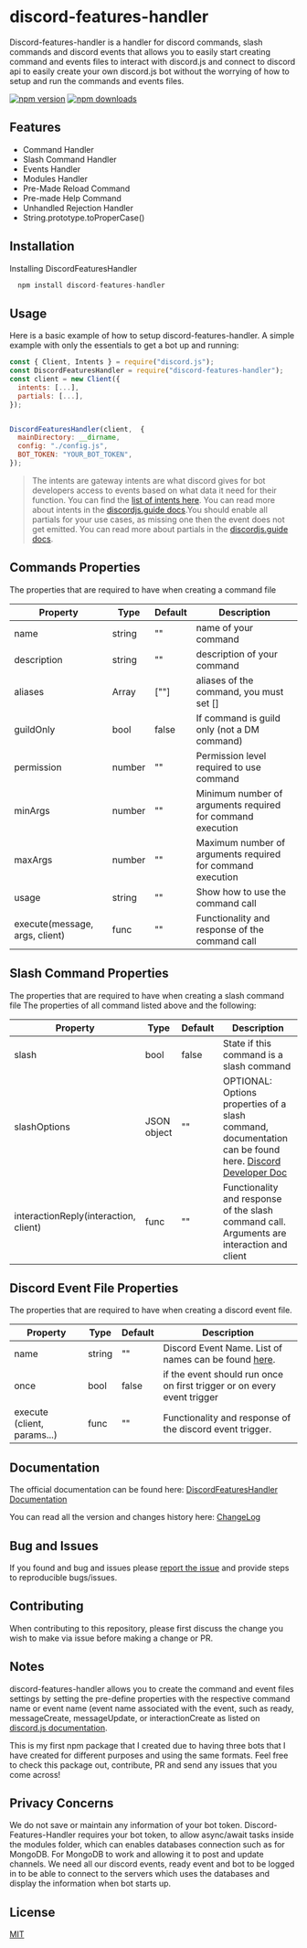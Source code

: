 # discord-features-handler
Discord-features-handler is a handler for discord commands, slash commands and discord events that allows you to easily start creating command and events files to interact with discord.js and connect to discord api to easily create your own discord.js bot without the worrying of how to setup and run the commands and events files.

<a href="https://www.npmjs.com/package/discord-features-handler"><img src="https://img.shields.io/npm/v/discord-features-handler?color=blue" alt="npm version" /></a>
<a href="https://www.npmjs.com/package/discord-features-handler"><img src="https://img.shields.io/npm/dt/discord-features-handler.svg?maxAge=3600" alt="npm downloads" /></a>

## Features

* Command Handler
* Slash Command Handler
* Events Handler
* Modules Handler
* Pre-Made Reload Command
* Pre-made Help Command
* Unhandled Rejection Handler
* String.prototype.toProperCase()

## Installation

Installing DiscordFeaturesHandler

```js
  npm install discord-features-handler
```

## Usage

Here is a basic example of how to setup discord-features-handler. 
A simple example with only the essentials to get a bot up and running:

```js
const { Client, Intents } = require("discord.js");
const DiscordFeaturesHandler = require("discord-features-handler");
const client = new Client({
  intents: [...],
  partials: [...],
});


DiscordFeaturesHandler(client,  {
  mainDirectory: __dirname,
  config: "./config.js",
  BOT_TOKEN: "YOUR_BOT_TOKEN",
}); 
```
>The intents are gateway intents are what discord gives for bot developers access to events based on what data it need for their function. You can find the [list of intents here](https://discord.com/developers/docs/topics/gateway#list-of-intents). You can read more about intents in the [discordjs.guide docs](https://discordjs.guide/popular-topics/intents.html#privileged-intents).You should enable all partials for your use cases, as missing one then the event does not get emitted. You can read more about partials in the [discordjs.guide docs](https://discordjs.guide/popular-topics/partials.html#handling-partial-data).

## Commands Properties
The properties that are required to have when creating a command file

| Property      | Type        | Default        |  Description                |
| ------------- | ----------- | -------------- | --------------------------- |
| name          | string      | ""             | name of your command        |
| description   | string      | ""             | description of your command        |
| aliases      | Array | [""]             | aliases of the command, you must set []      |
| guildOnly      | bool | false             | If command is guild only (not a DM command) |
| permission      | number | ""             | Permission level required to use command |
| minArgs      | number | ""             | Minimum number of arguments required for command execution |
| maxArgs      | number | ""             |Maximum number of arguments required for command execution |
| usage      | string | ""             | Show how to use the command call |
| execute(message, args, client)      | func | ""             | Functionality and response of the command call |

## Slash Command Properties
The properties that are required to have when creating a slash command file
The properties of all command listed above and the following:

| Property      | Type        | Default        |  Description                |
| ------------- | ----------- | -------------- | --------------------------- |
| slash         | bool     | false          | State if this command is a slash command        |
| slashOptions   | JSON object | ""             | OPTIONAL: Options properties of a slash command, documentation can be found here. [Discord Developer Doc](https://discord.com/developers/docs/interactions/application-commands#slash-commands) |
| interactionReply(interaction, client)   | func | ""             | Functionality and response of the slash command call. Arguments are interaction and client |
## Discord Event File Properties
The properties that are required to have when creating a discord event file.

| Property      | Type        | Default        |  Description                |
| ------------- | ----------- | -------------- | --------------------------- |
| name          | string      | ""             | Discord Event Name. List of names can be found [here](www.google.com).          |
| once          | bool        | false          | if the event should run once on first trigger or on every event trigger |
| execute (client, params...)  | func | ""             | Functionality and response of the discord event trigger. |

## Documentation

The official documentation can be found here: [DiscordFeaturesHandler Documentation](https://bng94.gitbook.io/discord-features-handler-docs/)

You can read all the version and changes history here: [ChangeLog](https://bng94.gitbook.io/discord-features-handler-docs/project-development/changelog)

## Bug and Issues
If you found and bug and issues please [report the issue](https://github.com/bng94/discord-features-handler/issues) and provide steps to reproducible bugs/issues.

## Contributing
When contributing to this repository, please first discuss the change you wish to make via issue before making a change or PR.


## Notes
discord-features-handler allows you to create the command and event files settings by setting the pre-define properties with the respective command name or event name (event name associated with the event, such as ready, messageCreate, messageUpdate, or interactionCreate as listed on [discord.js documentation](https://discord.js.org/#/docs/main/stable/class/Client).

This is my first npm package that I created due to having three bots that I have created for different purposes and using the same formats. Feel free to check this package out, contribute, PR and send any issues that you come across! 

## Privacy Concerns
We do not save or maintain any information of your bot token. Discord-Features-Handler requires your bot token, to allow async/await tasks inside the modules folder, which can enables databases connection such as for MongoDB. For MongoDB to work and allowing it to post and update channels. We need all our discord events, ready event and bot to be logged in to be able to connect to the servers which uses the databases and display the information when bot starts up.

## License

[MIT](https://choosealicense.com/licenses/mit/)
